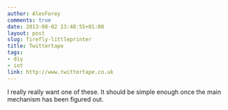 ```yaml
---
author: AlexForey
comments: true
date: 2013-08-02 13:48:55+01:00
layout: post
slug: firefly-littleprinter
title: Twittertape
tags:
- diy
- iot
link: http://www.twittertape.co.uk
---
```


I really really want one of these. It should be simple enough once the main mechanism has been figured out.